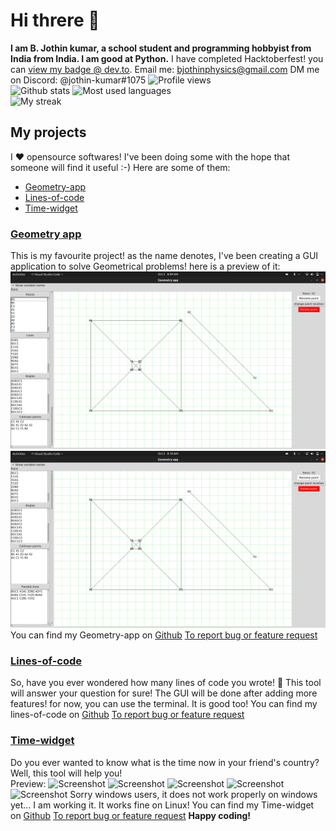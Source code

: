 # Hi threre 👋
**I am B. Jothin kumar, a school student and programming hobbyist from India from India. I am good at Python.**
I have completed Hacktoberfest! you can [view my badge @ dev.to](https://dev.to/jothinkumar).
Email me: [bjothinphysics@gmail.com](mailto:bjothinphysics@gmail.com)
DM me on Discord: @jothin-kumar#1075
![Profile views](https://visitor-badge.glitch.me/badge?page_id=Jothin-kumar.Jothin-kumar.jothin-kumar.github.io)  
![Github stats](https://github-readme-stats.vercel.app/api?username=Jothin-kumar&count_private=true&show_icons=true&theme=radical)
![Most used languages](https://github-readme-stats.vercel.app/api/top-langs/?username=Jothin-kumar&theme=radical)  
![My streak](https://github-readme-streak-stats.herokuapp.com/?user=Jothin-kumar&theme=dark)
## My projects
I ❤️ opensource softwares! I've been doing some with the hope that someone will find it useful :-)
Here are some of them:
 - [Geometry-app](/Geometry-app)
 - [Lines-of-code](/lines-of-code)
 - [Time-widget](/time-widget)
### [Geometry app](/Geometry-app)
This is my favourite project! as the name denotes, I've been creating a GUI application to solve Geometrical problems! here is a preview of it:
![Screenshot of Geometry app](https://github.com/Jothin-kumar/Geometry-app/blob/geometry-app/geometry%20app-1.png?raw=true)
![Screenshot of Geometry app](https://github.com/Jothin-kumar/Geometry-app/blob/geometry-app/geometry%20app-2.png?raw=true)
You can find my Geometry-app on [Github](https://github.com/jothin-kumar/geometry-app)
[To report bug or feature request](https://github.com/Jothin-kumar/Geometry-app/issues/new/choose)
### [Lines-of-code](/lines-of-code)
So, have you ever wondered how many lines of code you wrote! 🤔 This tool will answer your question for sure! The GUI will be done after adding more features! for now, you can use the terminal. It is good too!
You can find my lines-of-code on [Github](https://github.com/Jothin-kumar/lines-of-code)
[To report bug or feature request](https://github.com/Jothin-kumar/lines-of-code/issues/new/choose)
### [Time-widget](/time-widget)
Do you ever wanted to know what is the time now in your friend's country? Well, this tool will help you!  
Preview:
![Screenshot](https://jothin-kumar.github.io/time-widget/screenshots/1.png)
![Screenshot](https://jothin-kumar.github.io/time-widget/screenshots/2.png)
![Screenshot](https://jothin-kumar.github.io/time-widget/screenshots/3.png)
![Screenshot](https://jothin-kumar.github.io/time-widget/screenshots/4.png)
![Screenshot](https://jothin-kumar.github.io/time-widget/screenshots/5.png)
Sorry windows users, it does not work properly on windows yet... I am working it. It works fine on Linux!
You can find my Time-widget on [Github](https://github.com/Jothin-kumar/time-widget)
[To report bug or feature request](https://github.com/Jothin-kumar/time-widget/issues/new/choose)
**Happy coding!**
